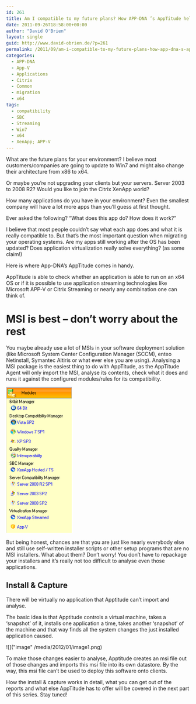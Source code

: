 ```yaml
---
id: 261
title: Am I compatible to my future plans? How APP-DNA ’s AppTitude helps along the way…(Part 1)
date: 2011-09-26T18:58:00+00:00
author: "David O'Brien"
layout: single
guid: http://www.david-obrien.de/?p=261
permalink: /2011/09/am-i-compatible-to-my-future-plans-how-app-dna-s-apptitude-helps-along-the-waypart-1/
categories:
  - APP-DNA
  - App-V
  - Applications
  - Citrix
  - Common
  - migration
  - x64
tags:
  - compatibility
  - SBC
  - Streaming
  - Win7
  - x64
  - XenApp; APP-V
---
```

What are the future plans for your environment? I believe most customers/companies are going to update to Win7 and might also change their architecture from x86 to x64.

Or maybe you’re not upgrading your clients but your servers.
Server 2003 to 2008 R2? Would you like to join the Citrix XenApp world?

How many applications do you have in your environment? Even the smallest company will have a lot more apps than you’ll guess at first thought.

Ever asked the following? “What does this app do? How does it work?”

I believe that most people couldn’t say what each app does and what it is really compatible to. But that’s the most important question when migrating your operating systems. Are my apps still working after the OS has been updated? Does application virtualization really solve everything? (as some claim!)

Here is where App-DNA’s AppTitude comes in handy.

AppTitude is able to check whether an application is able to run on an x64 OS or if it is possible to use application streaming technologies like Microsoft APP-V or Citrix Streaming or nearly any combination one can think of.

# MSI is best – don’t worry about the rest

You maybe already use a lot of MSIs in your software deployment solution (like Microsoft System Center Configuration Manager (SCCM), enteo Netinstall, Symantec Altiris or what ever else you are using).
Analysing a MSI package is the easiest thing to do with AppTitude, as the AppTitude Agent will only import the MSI, analyse its contents, check what it does and runs it against the configured modules/rules for its compatibility.

![](/media/2012/01/image.png)

But being honest, chances are that you are just like nearly everybody else and still use self-written installer scripts or other setup programs that are no MSI installers.
What about them? Don’t worry! You don’t have to repackage your installers and it’s really not too difficult to analyse even those applications.

## Install & Capture

There will be virtually no application that Apptitude can’t import and analyse.

The basic idea is that Apptitude controls a virtual machine, takes a ‘snapshot’ of it, installs one application a time, takes another ‘snapshot’ of the machine and that way finds all the system changes the just installed application caused.

![]("image" /media/2012/01/image1.png)

To make those changes easier to analyse, Apptitude creates an msi file out of those changes and imports this msi file into its own datastore. By the way, this msi file can’t be used to deploy this software onto clients.

How the install & capture works in detail, what you can get out of the reports and what else AppTitude has to offer will be covered in the next part of this series. Stay tuned!
